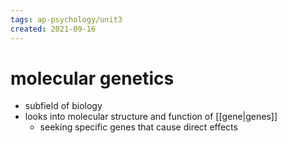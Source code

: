 ```yaml
---
tags: ap-psychology/unit3 
created: 2021-09-16
---
```


# molecular genetics

- subfield of biology
- looks into molecular structure and function of [[gene|genes]]
	- seeking specific genes that cause direct effects 
